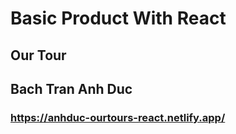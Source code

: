 # Basic Product With React

## Our Tour

## Bach Tran Anh Duc

### https://anhduc-ourtours-react.netlify.app/
